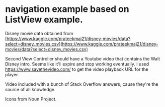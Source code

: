 # navigation example based on ListView example.
Disney movie data obtained from [https://www.kaggle.com/prateekmaj21/disney-movies/data?select=disney_movies.csv](https://www.kaggle.com/prateekmaj21/disney-movies/data?select=disney_movies.csv)

Second View Controller should have a Youtube video that contains the Walt Disney intro. Seems like it'll expire and stop working eventually. I used https://www.savethevideo.com/ to get the video playback URL for the player.

Video included with a bunch of Stack Overflow answers, cause they're the source of all knowledge.

Icons from Noun Project.
